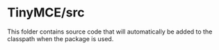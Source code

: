 # TinyMCE/src

This folder contains source code that will automatically be added to the classpath when
the package is used.
